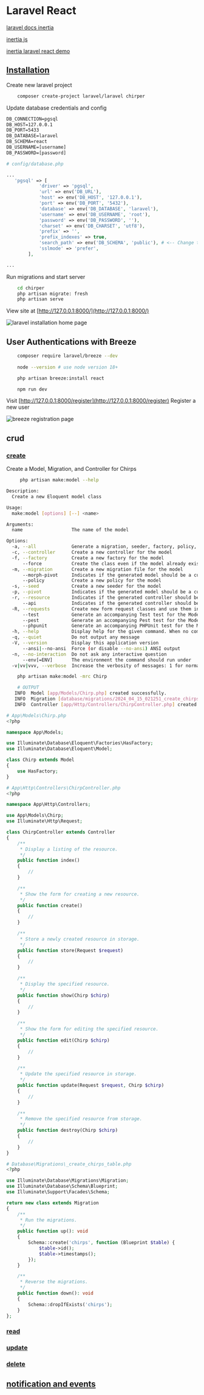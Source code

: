 # Laravel React

[laravel docs inertia](https://laravel.com/docs/11.x/frontend#inertia)

[inertia js](https://inertiajs.com/)

[inertia laravel react demo](https://github.com/Landish/pingcrm-react)

## [Installation](https://bootcamp.laravel.com/inertia/installation)

Create new laravel project

```bash
    composer create-project laravel/laravel chirper
```

Update database credentials and config

```txt
DB_CONNECTION=pgsql
DB_HOST=127.0.0.1
DB_PORT=5433
DB_DATABASE=laravel
DB_SCHEMA=react
DB_USERNAME=[username]
DB_PASSWORD=[password]
```

```php
# config/database.php

...
   'pgsql' => [
            'driver' => 'pgsql',
            'url' => env('DB_URL'),
            'host' => env('DB_HOST', '127.0.0.1'),
            'port' => env('DB_PORT', '5432'),
            'database' => env('DB_DATABASE', 'laravel'),
            'username' => env('DB_USERNAME', 'root'),
            'password' => env('DB_PASSWORD', ''),
            'charset' => env('DB_CHARSET', 'utf8'),
            'prefix' => '',
            'prefix_indexes' => true,
            'search_path' => env('DB_SCHEMA', 'public'), # <-- Change this line
            'sslmode' => 'prefer',
        ],

...

```

Run migrations and start server

```bash
    cd chirper
    php artisan migrate: fresh
    php artisan serve
```

View site at [http://127.0.0.1:8000/](http://127.0.0.1:8000/)

![laravel installation home page](./assets/images/laravel-installation.png)

## User Authentications with Breeze

```bash
    composer require laravel/breeze --dev
 
    node --version # use node version 18+

    php artisan breeze:install react

    npm run dev
```

Visit [http://127.0.0.1:8000/register](http://127.0.0.1:8000/register)
Register a new user

![breeze registration page](./assets/images/breeze-registration.png)

## crud

### [create](https://bootcamp.laravel.com/inertia/creating-chirps)

Create a Model, Migration, and Controller for Chirps

```bash
     php artisan make:model --help
```

```bash
Description:
  Create a new Eloquent model class

Usage:
  make:model [options] [--] <name>

Arguments:
  name                  The name of the model

Options:
  -a, --all             Generate a migration, seeder, factory, policy, resource controller, and form request classes for the model
  -c, --controller      Create a new controller for the model
  -f, --factory         Create a new factory for the model
      --force           Create the class even if the model already exists
  -m, --migration       Create a new migration file for the model
      --morph-pivot     Indicates if the generated model should be a custom polymorphic intermediate table model
      --policy          Create a new policy for the model
  -s, --seed            Create a new seeder for the model
  -p, --pivot           Indicates if the generated model should be a custom intermediate table model
  -r, --resource        Indicates if the generated controller should be a resource controller
      --api             Indicates if the generated controller should be an API resource controller
  -R, --requests        Create new form request classes and use them in the resource controller
      --test            Generate an accompanying Test test for the Model
      --pest            Generate an accompanying Pest test for the Model
      --phpunit         Generate an accompanying PHPUnit test for the Model
  -h, --help            Display help for the given command. When no command is given display help for the list command
  -q, --quiet           Do not output any message
  -V, --version         Display this application version
      --ansi|--no-ansi  Force (or disable --no-ansi) ANSI output
  -n, --no-interaction  Do not ask any interactive question
      --env[=ENV]       The environment the command should run under
  -v|vv|vvv, --verbose  Increase the verbosity of messages: 1 for normal output, 2 for more verbose output and 3 for debug
```

```bash
    php artisan make:model -mrc Chirp

    # OUTPUT
   INFO  Model [app/Models/Chirp.php] created successfully.
   INFO  Migration [database/migrations/2024_04_15_021251_create_chirps_table.php] created successfully.
   INFO  Controller [app/Http/Controllers/ChirpController.php] created successfully.
```

```php
# App\Models\Chirp.php
<?php

namespace App\Models;

use Illuminate\Database\Eloquent\Factories\HasFactory;
use Illuminate\Database\Eloquent\Model;

class Chirp extends Model
{
    use HasFactory;
}

# App\Http\Controllers\ChirpController.php
<?php

namespace App\Http\Controllers;

use App\Models\Chirp;
use Illuminate\Http\Request;

class ChirpController extends Controller
{
    /**
     * Display a listing of the resource.
     */
    public function index()
    {
        //
    }

    /**
     * Show the form for creating a new resource.
     */
    public function create()
    {
        //
    }

    /**
     * Store a newly created resource in storage.
     */
    public function store(Request $request)
    {
        //
    }

    /**
     * Display the specified resource.
     */
    public function show(Chirp $chirp)
    {
        //
    }

    /**
     * Show the form for editing the specified resource.
     */
    public function edit(Chirp $chirp)
    {
        //
    }

    /**
     * Update the specified resource in storage.
     */
    public function update(Request $request, Chirp $chirp)
    {
        //
    }

    /**
     * Remove the specified resource from storage.
     */
    public function destroy(Chirp $chirp)
    {
        //
    }
}

# Database\Migrations\_create_chirps_table.php
<?php

use Illuminate\Database\Migrations\Migration;
use Illuminate\Database\Schema\Blueprint;
use Illuminate\Support\Facades\Schema;

return new class extends Migration
{
    /**
     * Run the migrations.
     */
    public function up(): void
    {
        Schema::create('chirps', function (Blueprint $table) {
            $table->id();
            $table->timestamps();
        });
    }

    /**
     * Reverse the migrations.
     */
    public function down(): void
    {
        Schema::dropIfExists('chirps');
    }
};

```

### [read](https://bootcamp.laravel.com/inertia/showing-chirps)

### [update](https://bootcamp.laravel.com/inertia/editing-chirps)

### [delete](https://bootcamp.laravel.com/inertia/deleting-chirps)

## [notification and events](https://bootcamp.laravel.com/inertia/notifications-and-events)
